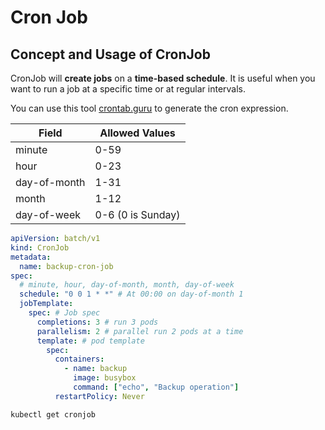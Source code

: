 # Cron Job

## Concept and Usage of CronJob

CronJob will **create jobs** on a **time-based schedule**. It is useful when you want to run a job at a specific time or at regular intervals.

You can use this tool [crontab.guru](https://crontab.guru/) to generate the cron expression.

| Field | Allowed Values |
| --- | --- |
| minute | 0-59 |
| hour | 0-23 |
| day-of-month | 1-31 |
| month | 1-12 |
| day-of-week | 0-6 (0 is Sunday) |

```yaml title="cronjob.yaml"
apiVersion: batch/v1
kind: CronJob
metadata:
  name: backup-cron-job
spec:
  # minute, hour, day-of-month, month, day-of-week
  schedule: "0 0 1 * *" # At 00:00 on day-of-month 1
  jobTemplate:
    spec: # Job spec
      completions: 3 # run 3 pods
      parallelism: 2 # parallel run 2 pods at a time
      template: # pod template
        spec:
          containers:
            - name: backup
              image: busybox
              command: ["echo", "Backup operation"]
          restartPolicy: Never
```

```bash
kubectl get cronjob
```
